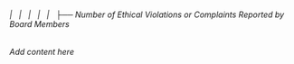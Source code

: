 ###### |   |   |   |   |   ├── Number of Ethical Violations or Complaints Reported by Board Members

*Add content here*